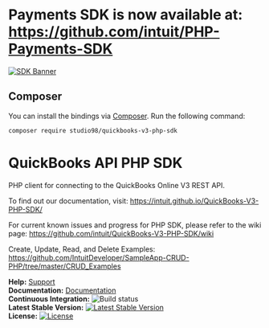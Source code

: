 # Payments SDK is now available at: https://github.com/intuit/PHP-Payments-SDK #

[![SDK Banner](views/SDK.png)][ss1]

## Composer

You can install the bindings via [Composer](http://getcomposer.org/). Run the following command:

```bash
composer require studio98/quickbooks-v3-php-sdk
```

# QuickBooks API PHP SDK

PHP client for connecting to the QuickBooks Online V3 REST API.

To find out our documentation, visit:
https://intuit.github.io/QuickBooks-V3-PHP-SDK/

For current known issues and progress for PHP SDK, please refer to the wiki page:
https://github.com/intuit/QuickBooks-V3-PHP-SDK/wiki

Create, Update, Read, and Delete Examples: https://github.com/IntuitDeveloper/SampleApp-CRUD-PHP/tree/master/CRUD_Examples

**Help:** [Support](https://developer.intuit.com/help)<br/>
**Documentation:** [Documentation](https://intuit.github.io/QuickBooks-V3-PHP-SDK/)<br/>
**Continuous Integration:** ![Build status](https://travis-ci.org/intuit/QuickBooks-V3-PHP-SDK.svg?branch=master)<br />
**Latest Stable Version:** [![Latest Stable Version](https://poser.pugx.org/quickbooks/v3-php-sdk/v/stable)](https://packagist.org/packages/quickbooks/v3-php-sdk)<br/>
**License:** [![License](https://poser.pugx.org/quickbooks/v3-php-sdk/license)](https://packagist.org/packages/quickbooks/v3-php-sdk)


[ss1]: https://help.developer.intuit.com/s/SDKFeedback?cid=1105
